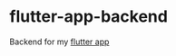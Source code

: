 # flutter-app-backend
Backend for my [flutter app](https://github.com/SeyfullahGundogdu/flutter-app)
